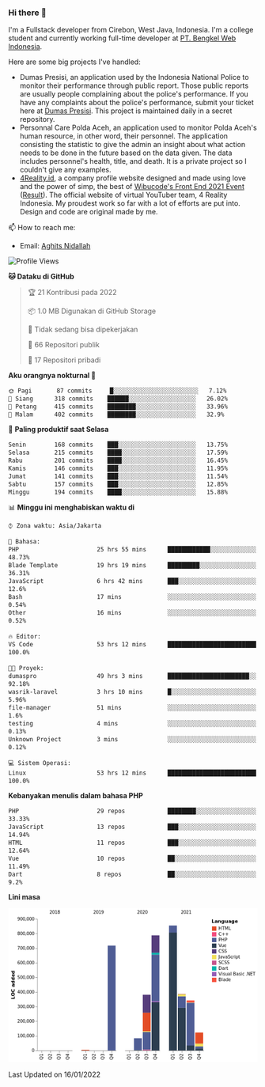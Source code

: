 ### Hi there 👋
I'm a Fullstack developer from Cirebon, West Java, Indonesia. I'm a college student and currently working full-time developer at [PT. Bengkel Web Indonesia](https://github.com/PT-Bengkel-Web-Indonesia).

Here are some big projects I've handled:
- Dumas Presisi, an application used by the Indonesia National Police to monitor their performance through public report. Those public reports are usually people complaining about the police's performance. If you have any complaints about the police's performance, submit your ticket here at [Dumas Presisi](https://dumaspresisi.polri.go.id/dumaspro). This project is maintained daily in a secret repository.
- Personnal Care Polda Aceh, an application used to monitor Polda Aceh's human resource, in other word, their personnel. The application consisting the statistic to give the admin an insight about what action needs to be done in the future based on the data given. The data includes personnel's health, title, and death. It is a private project so I couldn't give any examples.
- [4Reality.id](https://4reality.id), a company profile website designed and made using love and the power of simp, the best of [Wibucode's Front End 2021 Event](https://github.com/wibucode02/submision-event-frontend-2021) ([Result](https://github.com/wibucode02/top-5-pemenang-event-front-end-wibucode-2021)). The official website of virtual YouTuber team, 4 Reality Indonesia. My proudest work so far with a lot of efforts are put into. Design and code are original made by me.

📫 How to reach me:
- Email: [Aghits Nidallah](mailto:yourlovelydev@gmail.com)

<!--START_SECTION:waka-->
![Profile Views](http://img.shields.io/badge/Profil%20dilihat-0-blue)

**🐱 Dataku di GitHub** 

> 🏆 21 Kontribusi pada 2022
 > 
> 📦 1.0 MB Digunakan di GitHub Storage 
 > 
> 🚫 Tidak sedang bisa dipekerjakan
 > 
> 📜 66 Repositori publik 
 > 
> 🔑 17 Repositori pribadi  
 > 
**Aku orangnya nokturnal 🦉** 

```text
🌞 Pagi       87 commits     █░░░░░░░░░░░░░░░░░░░░░░░░   7.12% 
🌆 Siang      318 commits    ██████░░░░░░░░░░░░░░░░░░░   26.02% 
🌃 Petang     415 commits    ████████░░░░░░░░░░░░░░░░░   33.96% 
🌙 Malam      402 commits    ████████░░░░░░░░░░░░░░░░░   32.9%

```
📅 **Paling produktif saat Selasa** 

```text
Senin        168 commits    ███░░░░░░░░░░░░░░░░░░░░░░   13.75% 
Selasa       215 commits    ████░░░░░░░░░░░░░░░░░░░░░   17.59% 
Rabu         201 commits    ████░░░░░░░░░░░░░░░░░░░░░   16.45% 
Kamis        146 commits    ███░░░░░░░░░░░░░░░░░░░░░░   11.95% 
Jumat        141 commits    ███░░░░░░░░░░░░░░░░░░░░░░   11.54% 
Sabtu        157 commits    ███░░░░░░░░░░░░░░░░░░░░░░   12.85% 
Minggu       194 commits    ████░░░░░░░░░░░░░░░░░░░░░   15.88%

```


📊 **Minggu ini menghabiskan waktu di** 

```text
⌚︎ Zona waktu: Asia/Jakarta

💬 Bahasa: 
PHP                      25 hrs 55 mins      ████████████░░░░░░░░░░░░░   48.73% 
Blade Template           19 hrs 19 mins      █████████░░░░░░░░░░░░░░░░   36.31% 
JavaScript               6 hrs 42 mins       ███░░░░░░░░░░░░░░░░░░░░░░   12.6% 
Bash                     17 mins             ░░░░░░░░░░░░░░░░░░░░░░░░░   0.54% 
Other                    16 mins             ░░░░░░░░░░░░░░░░░░░░░░░░░   0.52%

🔥 Editor: 
VS Code                  53 hrs 12 mins      █████████████████████████   100.0%

🐱‍💻 Proyek: 
dumaspro                 49 hrs 3 mins       ███████████████████████░░   92.18% 
wasrik-laravel           3 hrs 10 mins       █░░░░░░░░░░░░░░░░░░░░░░░░   5.96% 
file-manager             51 mins             ░░░░░░░░░░░░░░░░░░░░░░░░░   1.6% 
testing                  4 mins              ░░░░░░░░░░░░░░░░░░░░░░░░░   0.13% 
Unknown Project          3 mins              ░░░░░░░░░░░░░░░░░░░░░░░░░   0.12%

💻 Sistem Operasi: 
Linux                    53 hrs 12 mins      █████████████████████████   100.0%

```

**Kebanyakan menulis dalam bahasa PHP** 

```text
PHP                      29 repos            ████████░░░░░░░░░░░░░░░░░   33.33% 
JavaScript               13 repos            ███░░░░░░░░░░░░░░░░░░░░░░   14.94% 
HTML                     11 repos            ███░░░░░░░░░░░░░░░░░░░░░░   12.64% 
Vue                      10 repos            ██░░░░░░░░░░░░░░░░░░░░░░░   11.49% 
Dart                     8 repos             ██░░░░░░░░░░░░░░░░░░░░░░░   9.2%

```


**Lini masa**

![Chart not found](https://raw.githubusercontent.com/NikarashiHatsu/NikarashiHatsu/master/charts/bar_graph.png) 


 Last Updated on 16/01/2022
<!--END_SECTION:waka-->
